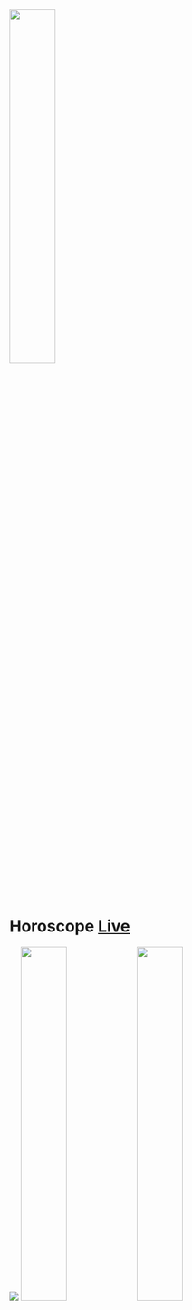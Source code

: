   <img src="https://github.com/MertSolgun/Horoscope/assets/115940928/700b2a61-a7fd-4d9c-8538-7cb06990b515" width="40%">
<h1>Horoscope
  <a href="https://horoscope-kappa.vercel.app/">Live</a>
</h1>
<img src="https://github.com/MertSolgun/Horoscope/assets/115940928/c12c653e-9401-463d-bbda-40b91b249ca4" >
<img src="https://github.com/MertSolgun/Horoscope/assets/115940928/834406ed-c860-425b-97f5-f50edc5f0ce2" width="40%" >

<img src="https://github.com/MertSolgun/Horoscope/assets/115940928/9c62142d-9fd9-49ed-9edc-159ef01c9184" width="40%" >








